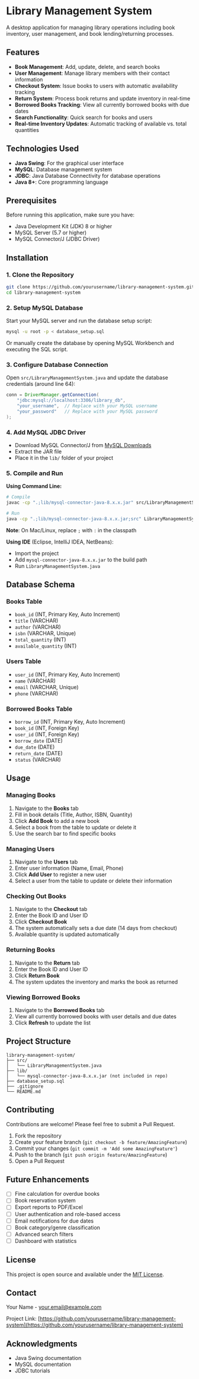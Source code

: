 
# Library Management System

A desktop application for managing library operations including book inventory, user management, and book lending/returning processes.

## Features

- **Book Management**: Add, update, delete, and search books
- **User Management**: Manage library members with their contact information
- **Checkout System**: Issue books to users with automatic availability tracking
- **Return System**: Process book returns and update inventory in real-time
- **Borrowed Books Tracking**: View all currently borrowed books with due dates
- **Search Functionality**: Quick search for books and users
- **Real-time Inventory Updates**: Automatic tracking of available vs. total quantities

## Technologies Used

- **Java Swing**: For the graphical user interface
- **MySQL**: Database management system
- **JDBC**: Java Database Connectivity for database operations
- **Java 8+**: Core programming language

## Prerequisites

Before running this application, make sure you have:

- Java Development Kit (JDK) 8 or higher
- MySQL Server (5.7 or higher)
- MySQL Connector/J (JDBC Driver)

## Installation

### 1. Clone the Repository

```bash
git clone https://github.com/yourusername/library-management-system.git
cd library-management-system
```

### 2. Setup MySQL Database

Start your MySQL server and run the database setup script:

```bash
mysql -u root -p < database_setup.sql
```

Or manually create the database by opening MySQL Workbench and executing the SQL script.

### 3. Configure Database Connection

Open `src/LibraryManagementSystem.java` and update the database credentials (around line 64):

```java
conn = DriverManager.getConnection(
    "jdbc:mysql://localhost:3306/library_db", 
    "your_username",  // Replace with your MySQL username
    "your_password"   // Replace with your MySQL password
);
```

### 4. Add MySQL JDBC Driver

- Download MySQL Connector/J from [MySQL Downloads](https://dev.mysql.com/downloads/connector/j/)
- Extract the JAR file
- Place it in the `lib/` folder of your project

### 5. Compile and Run

**Using Command Line:**

```bash
# Compile
javac -cp ".;lib/mysql-connector-java-8.x.x.jar" src/LibraryManagementSystem.java

# Run
java -cp ".;lib/mysql-connector-java-8.x.x.jar;src" LibraryManagementSystem
```

**Note**: On Mac/Linux, replace `;` with `:` in the classpath

**Using IDE** (Eclipse, IntelliJ IDEA, NetBeans):
- Import the project
- Add `mysql-connector-java-8.x.x.jar` to the build path
- Run `LibraryManagementSystem.java`

## Database Schema

### Books Table
- `book_id` (INT, Primary Key, Auto Increment)
- `title` (VARCHAR)
- `author` (VARCHAR)
- `isbn` (VARCHAR, Unique)
- `total_quantity` (INT)
- `available_quantity` (INT)

### Users Table
- `user_id` (INT, Primary Key, Auto Increment)
- `name` (VARCHAR)
- `email` (VARCHAR, Unique)
- `phone` (VARCHAR)

### Borrowed Books Table
- `borrow_id` (INT, Primary Key, Auto Increment)
- `book_id` (INT, Foreign Key)
- `user_id` (INT, Foreign Key)
- `borrow_date` (DATE)
- `due_date` (DATE)
- `return_date` (DATE)
- `status` (VARCHAR)

## Usage

### Managing Books
1. Navigate to the **Books** tab
2. Fill in book details (Title, Author, ISBN, Quantity)
3. Click **Add Book** to add a new book
4. Select a book from the table to update or delete it
5. Use the search bar to find specific books

### Managing Users
1. Navigate to the **Users** tab
2. Enter user information (Name, Email, Phone)
3. Click **Add User** to register a new user
4. Select a user from the table to update or delete their information

### Checking Out Books
1. Navigate to the **Checkout** tab
2. Enter the Book ID and User ID
3. Click **Checkout Book**
4. The system automatically sets a due date (14 days from checkout)
5. Available quantity is updated automatically

### Returning Books
1. Navigate to the **Return** tab
2. Enter the Book ID and User ID
3. Click **Return Book**
4. The system updates the inventory and marks the book as returned

### Viewing Borrowed Books
1. Navigate to the **Borrowed Books** tab
2. View all currently borrowed books with user details and due dates
3. Click **Refresh** to update the list

## Project Structure

```
library-management-system/
├── src/
│   └── LibraryManagementSystem.java
├── lib/
│   └── mysql-connector-java-8.x.x.jar (not included in repo)
├── database_setup.sql
├── .gitignore
└── README.md
```

## Contributing

Contributions are welcome! Please feel free to submit a Pull Request.

1. Fork the repository
2. Create your feature branch (`git checkout -b feature/AmazingFeature`)
3. Commit your changes (`git commit -m 'Add some AmazingFeature'`)
4. Push to the branch (`git push origin feature/AmazingFeature`)
5. Open a Pull Request

## Future Enhancements

- [ ] Fine calculation for overdue books
- [ ] Book reservation system
- [ ] Export reports to PDF/Excel
- [ ] User authentication and role-based access
- [ ] Email notifications for due dates
- [ ] Book category/genre classification
- [ ] Advanced search filters
- [ ] Dashboard with statistics

## License

This project is open source and available under the [MIT License](LICENSE).

## Contact

Your Name - your.email@example.com

Project Link: [https://github.com/yourusername/library-management-system](https://github.com/yourusername/library-management-system)

## Acknowledgments

- Java Swing documentation
- MySQL documentation
- JDBC tutorials
